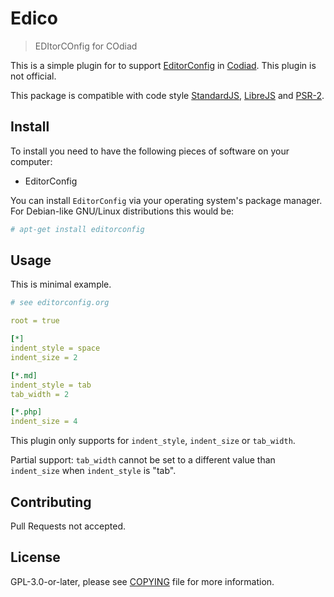 # Edico

> EDItorCOnfig for COdiad

This is a simple plugin for to support [EditorConfig](https://editorconfig.org) in [Codiad](http://codiad.com). This plugin is not official.

This package is compatible with code style [StandardJS](https://standardjs.com), [LibreJS](https://www.gnu.org/software/librejs) and [PSR-2](https://www.php-fig.org/psr/psr-2).

## Install

To install you need to have the following pieces of software on your computer:

- EditorConfig

You can install `EditorConfig` via your operating system's package manager. For Debian-like GNU/Linux distributions this would be:

``` bash
# apt-get install editorconfig
```

## Usage

This is minimal example.

``` yaml
# see editorconfig.org

root = true

[*]
indent_style = space
indent_size = 2

[*.md]
indent_style = tab
tab_width = 2

[*.php]
indent_size = 4
```

This plugin only supports for `indent_style`, `indent_size` or `tab_width`.

Partial support: `tab_width` cannot be set to a different value than `indent_size` when `indent_style` is "tab".

## Contributing

Pull Requests not accepted.

## License

GPL-3.0-or-later, please see [COPYING](COPYING) file for more information.
